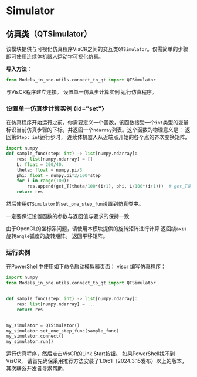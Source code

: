 # Simulator

## 仿真类（QTSimulator）
该模块提供与可视化仿真程序<path>VisCR</path>之间的交互类`QTSimulator`。仅需简单的步骤即可使用连续体机器人运动学可视化仿真。

**导入方法：**
```python 
from Models_in_one.utils.connect_to_qt import QTSimulator
```

<deflist collapsible="true">
<def title="connect()">
与VisCR程序建立连接。
</def>
<def title="set_one_step_func(func: Callable[[int], list[ndarray]])">
<a anchor="set">设置单一仿真步计算实例 </a>
</def>
<def title="run()">
运行仿真程序。
</def>
</deflist>

### 设置单一仿真步计算实例 {id="set"}
在仿真程序开始运行之前，你需要定义一个函数，该函数接受一个`int`类型的变量标识当前仿真步骤的下标，并返回一个`ndarray`列表。这个函数的物理意义是：
返回第`Step: int`运行步时， 连续体机器人从近端点开始的各个点的齐次变换矩阵。

```Python
import numpy
def sample_func(step: int) -> list[numpy.ndarray]:
	res: list[numpy.ndarray] = []
	L: float = 200/40.
	theta: float = numpy.pi/3
	phi: float = numpy.pi*2/100*step
	for i in range(100):
		res.append(get_T(theta/100*(i+1), phi, L/100*(i+1)))  # get_T是计算恒曲率齐次变换矩阵的函数。
	return res
```
然后使用`QTSimulator`的`set_one_step_fun`设置到仿真类中。

<warning>一定要保证设置函数的参数与返回值与要求的保持一致</warning>

<warning>由于<path>OpenGL</path>的坐标系问题，请使用本模块提供的旋转矩阵进行计算</warning>
<deflist  collapsible="true">
<def title="rotate_4x4(axis, angle)">
返回绕<code>axis</code>旋转<code>angle</code>弧度的旋转矩阵。
</def>
<def title="displacement_4x4(x, y, z)">
返回平移矩阵。
</def>
</deflist>

### 运行实例

<procedure title="按照如下步骤使用模拟器：">
    <step>
        在<path>PowerShell</path>中使用如下命令启动模拟器页面：
        <code-block lang="shell">
            viscr
        </code-block>
    </step>

<step>
编写仿真程序：

```Python
import numpy
from Models_in_one.utils.connect_to_qt import QTSimulator


def sample_func(step: int) -> list[numpy.ndarray]: 
    res: list[numpy.ndarray] = ...
    return res


my_simulator = QTSimulator()
my_simulator.set_one_step_func(sample_func)
my_simulator.connect()
my_simulator.run()
```

</step>

<step>
运行仿真程序，然后点击<path>VisCR</path>的<path>Link Start</path>按钮。

</step>
</procedure>

<warning>
如果<path>PowerShell</path>找不到<path>VisCR</path>， 请首先确保采用推荐方法安装了<path>1.0rc1</path>（2024.3.15发布）以上的版本，其次联系开发者寻求帮助。
</warning>

